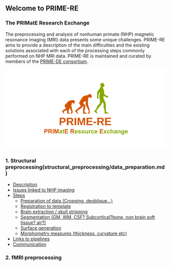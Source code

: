 ## Welcome to PRIME-RE
### The PRIMatE Research Exchange

The preprocessing and analysis of nonhuman primate (NHP) magnetic resonance imaging (MRI) data presents some unique challenges.
PRIME-RE aims to provide a description of the main difficulties and the existing solutions associated with each of the processing steps commonly performed on NHP MRI data.
PRIME-RE is maintained and curated by members of the [PRIME-DE consortium](http://fcon_1000.projects.nitrc.org/indi/indiPRIME.html). 

![logo](images/social_preview_image.png)

### 1. Structural preprocessing(structural_preprocessing/data_preparation.md)
  - [Description](structural_preprocessing/data_preparation.md#description)
  - [Issues linked to NHP imaging](structural_preprocessing/data_preparation.md#issues)
  - [Steps](structural_preprocessing/data_preparation.md#steps)
      - [Preparation of data (Cropping, deoblique…)](structural_preprocessing/data_preparation.md#preparation)
      - [Registration to template](structural_preprocessing/data_preparation.md#registration)
      - [Brain extraction / skull stripping](structural_preprocessing/data_preparation.md#extraction)
      - [Segmentation (GM, WM, CSF? Subcortical?bone, non brain soft tissue? air?)](structural_preprocessing/data_preparation.md#segmentation)
      - [Surface generation](structural_preprocessing/data_preparation.md#surf)
      - [Morphometry measures (thickness, curvature etc)](structural_preprocessing/data_preparation.md#measures)
  - [Links to pipelines](pipelines/pipelines_reviews.md#links)
  - [Communication](structural_preprocessing/data_preparation.md#communication)
   

### 2. fMRI preprocessing




